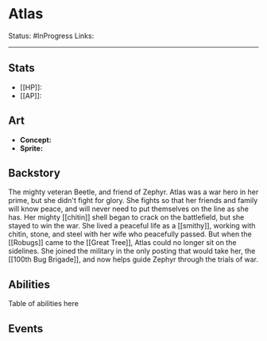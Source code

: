 # Atlas
Status: #InProgress
Links:
___
## Stats
- [[HP]]: 
- [[AP]]:

## Art
- **Concept:**
- **Sprite:**

## Backstory
The mighty veteran Beetle, and friend of Zephyr. Atlas was a war hero in her prime, but she didn't fight for glory. She fights so that her friends and family will know peace, and will never need to put themselves on the line as she has. Her mighty [[chitin]] shell began to crack on the battlefield, but she stayed to win the war. She lived a peaceful life as a [[smithy]], working with chitin, stone, and steel with her wife who peacefully passed. But when the [[Robugs]] came to the [[Great Tree]], Atlas could no longer sit on the sidelines. She joined the military in the only posting that would take her, the [[100th Bug Brigade]], and now helps guide Zephyr through the trials of war.

## Abilities
Table of abilities here

## Events
